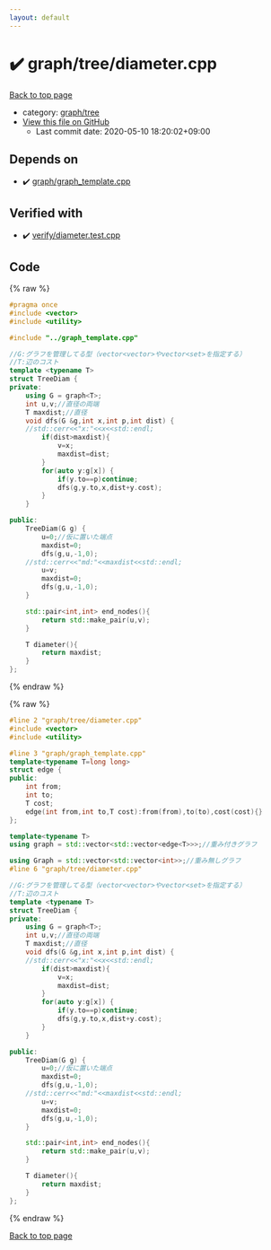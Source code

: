 ```yaml
---
layout: default
---
```


<!-- mathjax config similar to math.stackexchange -->
<script type="text/javascript" async
  src="https://cdnjs.cloudflare.com/ajax/libs/mathjax/2.7.5/MathJax.js?config=TeX-MML-AM_CHTML">
</script>
<script type="text/x-mathjax-config">
  MathJax.Hub.Config({
    TeX: { equationNumbers: { autoNumber: "AMS" }},
    tex2jax: {
      inlineMath: [ ['$','$'] ],
      processEscapes: true
    },
    "HTML-CSS": { matchFontHeight: false },
    displayAlign: "left",
    displayIndent: "2em"
  });
</script>

<script type="text/javascript" src="https://cdnjs.cloudflare.com/ajax/libs/jquery/3.4.1/jquery.min.js"></script>
<script src="https://cdn.jsdelivr.net/npm/jquery-balloon-js@1.1.2/jquery.balloon.min.js" integrity="sha256-ZEYs9VrgAeNuPvs15E39OsyOJaIkXEEt10fzxJ20+2I=" crossorigin="anonymous"></script>
<script type="text/javascript" src="../../../assets/js/copy-button.js"></script>
<link rel="stylesheet" href="../../../assets/css/copy-button.css" />


# :heavy_check_mark: graph/tree/diameter.cpp

<a href="../../../index.html">Back to top page</a>

* category: <a href="../../../index.html#28790b6202284cbbffc9d712b59f4b80">graph/tree</a>
* <a href="{{ site.github.repository_url }}/blob/master/graph/tree/diameter.cpp">View this file on GitHub</a>
    - Last commit date: 2020-05-10 18:20:02+09:00




## Depends on

* :heavy_check_mark: <a href="../graph_template.cpp.html">graph/graph_template.cpp</a>


## Verified with

* :heavy_check_mark: <a href="../../../verify/verify/diameter.test.cpp.html">verify/diameter.test.cpp</a>


## Code

<a id="unbundled"></a>
{% raw %}
```cpp
#pragma once
#include <vector>
#include <utility>

#include "../graph_template.cpp"

//G:グラフを管理してる型（vector<vector>やvector<set>を指定する）
//T:辺のコスト
template <typename T>
struct TreeDiam {
private:
    using G = graph<T>;
    int u,v;//直径の両端
    T maxdist;//直径
    void dfs(G &g,int x,int p,int dist) {
    //std::cerr<<"x:"<<x<<std::endl;
        if(dist>maxdist){
            v=x;
            maxdist=dist;
        }
        for(auto y:g[x]) {
            if(y.to==p)continue;
            dfs(g,y.to,x,dist+y.cost);
        }
    }

public:
    TreeDiam(G g) {
        u=0;//仮に置いた端点
        maxdist=0;
        dfs(g,u,-1,0);
    //std::cerr<<"md:"<<maxdist<<std::endl;
        u=v;
        maxdist=0;
        dfs(g,u,-1,0);
    }

    std::pair<int,int> end_nodes(){
        return std::make_pair(u,v);
    }

    T diameter(){
        return maxdist;
    }
};
```
{% endraw %}

<a id="bundled"></a>
{% raw %}
```cpp
#line 2 "graph/tree/diameter.cpp"
#include <vector>
#include <utility>

#line 3 "graph/graph_template.cpp"
template<typename T=long long>
struct edge {
public:
    int from;
    int to;
    T cost;
    edge(int from,int to,T cost):from(from),to(to),cost(cost){}
};

template<typename T>
using graph = std::vector<std::vector<edge<T>>>;//重み付きグラフ

using Graph = std::vector<std::vector<int>>;//重み無しグラフ
#line 6 "graph/tree/diameter.cpp"

//G:グラフを管理してる型（vector<vector>やvector<set>を指定する）
//T:辺のコスト
template <typename T>
struct TreeDiam {
private:
    using G = graph<T>;
    int u,v;//直径の両端
    T maxdist;//直径
    void dfs(G &g,int x,int p,int dist) {
    //std::cerr<<"x:"<<x<<std::endl;
        if(dist>maxdist){
            v=x;
            maxdist=dist;
        }
        for(auto y:g[x]) {
            if(y.to==p)continue;
            dfs(g,y.to,x,dist+y.cost);
        }
    }

public:
    TreeDiam(G g) {
        u=0;//仮に置いた端点
        maxdist=0;
        dfs(g,u,-1,0);
    //std::cerr<<"md:"<<maxdist<<std::endl;
        u=v;
        maxdist=0;
        dfs(g,u,-1,0);
    }

    std::pair<int,int> end_nodes(){
        return std::make_pair(u,v);
    }

    T diameter(){
        return maxdist;
    }
};

```
{% endraw %}

<a href="../../../index.html">Back to top page</a>

